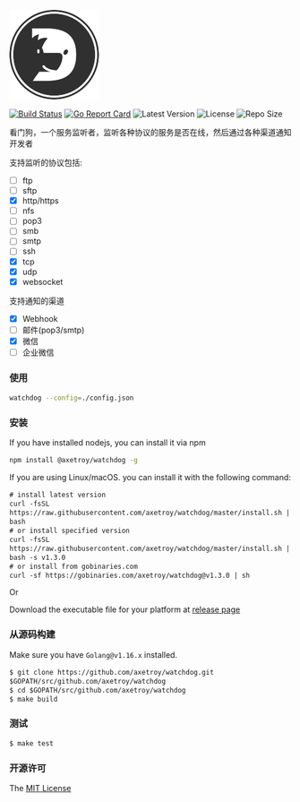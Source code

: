![logo](./logo.png)

[![Build Status](https://github.com/axetroy/watchdog/workflows/ci/badge.svg)](https://github.com/axetroy/watchdog/actions)
[![Go Report Card](https://goreportcard.com/badge/github.com/axetroy/watchdog)](https://goreportcard.com/report/github.com/axetroy/watchdog)
![Latest Version](https://img.shields.io/github/v/release/axetroy/watchdog.svg)
![License](https://img.shields.io/github/license/axetroy/watchdog.svg)
![Repo Size](https://img.shields.io/github/repo-size/axetroy/watchdog.svg)

看门狗，一个服务监听者，监听各种协议的服务是否在线，然后通过各种渠道通知开发者

支持监听的协议包括:

- [ ] ftp
- [ ] sftp
- [x] http/https
- [ ] nfs
- [ ] pop3
- [ ] smb
- [ ] smtp
- [ ] ssh
- [x] tcp
- [x] udp
- [x] websocket

支持通知的渠道

- [x] Webhook
- [ ] 邮件(pop3/smtp)
- [x] 微信
- [ ] 企业微信

### 使用

```bash
watchdog --config=./config.json
```

### 安装

If you have installed nodejs, you can install it via npm

```bash
npm install @axetroy/watchdog -g
```

If you are using Linux/macOS. you can install it with the following command:

```shell
# install latest version
curl -fsSL https://raw.githubusercontent.com/axetroy/watchdog/master/install.sh | bash
# or install specified version
curl -fsSL https://raw.githubusercontent.com/axetroy/watchdog/master/install.sh | bash -s v1.3.0
# or install from gobinaries.com
curl -sf https://gobinaries.com/axetroy/watchdog@v1.3.0 | sh
```

Or

Download the executable file for your platform at [release page](https://github.com/axetroy/watchdog/releases)

### 从源码构建

Make sure you have `Golang@v1.16.x` installed.

```shell
$ git clone https://github.com/axetroy/watchdog.git $GOPATH/src/github.com/axetroy/watchdog
$ cd $GOPATH/src/github.com/axetroy/watchdog
$ make build
```

### 测试

```bash
$ make test
```

### 开源许可

The [MIT License](LICENSE)
